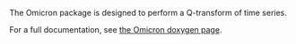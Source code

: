The Omicron package is designed to perform a Q-transform of time series.

For a full documentation, see [the Omicron doxygen page](https://virgo.docs.ligo.org/virgoapp/Omicron/).